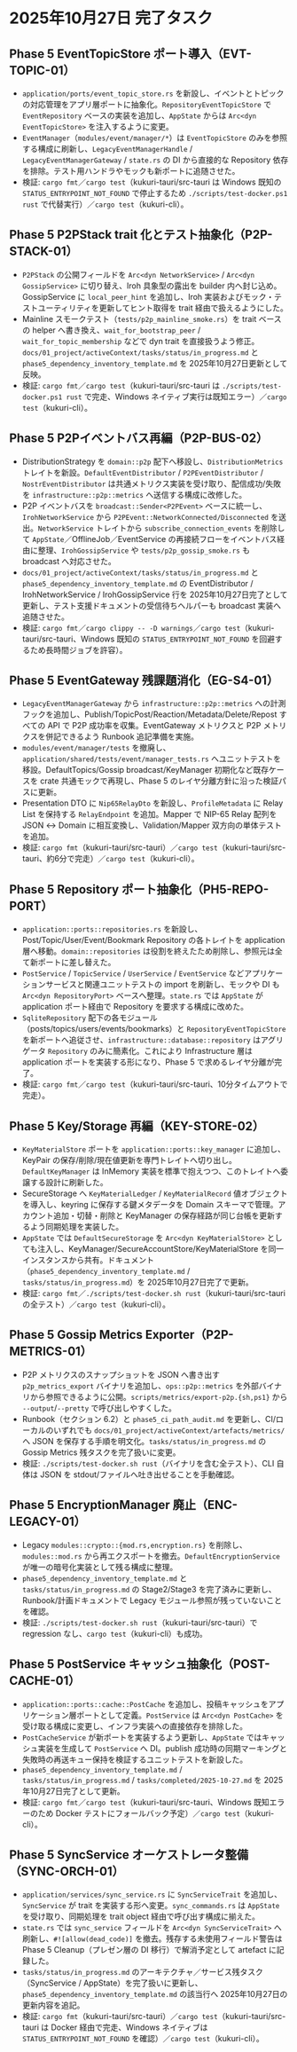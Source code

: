 # 2025年10月27日 完了タスク

## Phase 5 EventTopicStore ポート導入（EVT-TOPIC-01）
- `application/ports/event_topic_store.rs` を新設し、イベントとトピックの対応管理をアプリ層ポートに抽象化。`RepositoryEventTopicStore` で `EventRepository` ベースの実装を追加し、`AppState` からは `Arc<dyn EventTopicStore>` を注入するように変更。
- `EventManager`（`modules/event/manager/*`）は `EventTopicStore` のみを参照する構成に刷新し、`LegacyEventManagerHandle` / `LegacyEventManagerGateway` / `state.rs` の DI から直接的な Repository 依存を排除。テスト用ハンドラやモックも新ポートに追随させた。
- 検証: `cargo fmt`／`cargo test`（kukuri-tauri/src-tauri は Windows 既知の `STATUS_ENTRYPOINT_NOT_FOUND` で停止するため `./scripts/test-docker.ps1 rust` で代替実行）／`cargo test`（kukuri-cli）。

## Phase 5 P2PStack trait 化とテスト抽象化（P2P-STACK-01）
- `P2PStack` の公開フィールドを `Arc<dyn NetworkService>` / `Arc<dyn GossipService>` に切り替え、Iroh 具象型の露出を builder 内へ封じ込め。GossipService に `local_peer_hint` を追加し、Iroh 実装およびモック・テストユーティリティを更新してヒント取得を trait 経由で扱えるようにした。
- Mainline スモークテスト（`tests/p2p_mainline_smoke.rs`）を trait ベースの helper へ書き換え、`wait_for_bootstrap_peer` / `wait_for_topic_membership` などで dyn trait を直接扱うよう修正。`docs/01_project/activeContext/tasks/status/in_progress.md` と `phase5_dependency_inventory_template.md` を 2025年10月27日更新として反映。
- 検証: `cargo fmt`／`cargo test`（kukuri-tauri/src-tauri は `./scripts/test-docker.ps1 rust` で完走、Windows ネイティブ実行は既知エラー）／`cargo test`（kukuri-cli）。

## Phase 5 P2Pイベントバス再編（P2P-BUS-02）
- DistributionStrategy を `domain::p2p` 配下へ移設し、`DistributionMetrics` トレイトを新設。`DefaultEventDistributor` / `P2PEventDistributor` / `NostrEventDistributor` は共通メトリクス実装を受け取り、配信成功/失敗を `infrastructure::p2p::metrics` へ送信する構成に改修した。
- P2P イベントバスを `broadcast::Sender<P2PEvent>` ベースに統一し、`IrohNetworkService` から `P2PEvent::NetworkConnected/Disconnected` を送出。`NetworkService` トレイトから `subscribe_connection_events` を削除して `AppState`／OfflineJob／EventService の再接続フローをイベントバス経由に整理、`IrohGossipService` や `tests/p2p_gossip_smoke.rs` も broadcast へ対応させた。
- `docs/01_project/activeContext/tasks/status/in_progress.md` と `phase5_dependency_inventory_template.md` の EventDistributor / IrohNetworkService / IrohGossipService 行を 2025年10月27日完了として更新し、テスト支援ドキュメントの受信待ちヘルパーも broadcast 実装へ追随させた。
- 検証: `cargo fmt`／`cargo clippy -- -D warnings`／`cargo test`（kukuri-tauri/src-tauri、Windows 既知の `STATUS_ENTRYPOINT_NOT_FOUND` を回避するため長時間ジョブを許容）。

## Phase 5 EventGateway 残課題消化（EG-S4-01）
- `LegacyEventManagerGateway` から `infrastructure::p2p::metrics` への計測フックを追加し、Publish/TopicPost/Reaction/Metadata/Delete/Repost すべての API で P2P 成功率を収集。EventGateway メトリクスと P2P メトリクスを併記できるよう Runbook 追記準備を実施。
- `modules/event/manager/tests` を撤廃し、`application/shared/tests/event/manager_tests.rs` へユニットテストを移設。DefaultTopics/Gossip broadcast/KeyManager 初期化など既存ケースを crate 共通モックで再現し、Phase 5 のレイヤ分離方針に沿った検証パスに更新。
- Presentation DTO に `Nip65RelayDto` を新設し、`ProfileMetadata` に Relay List を保持する `RelayEndpoint` を追加。Mapper で NIP-65 Relay 配列を JSON ↔ Domain に相互変換し、Validation/Mapper 双方向の単体テストを追加。
- 検証: `cargo fmt`（kukuri-tauri/src-tauri）／`cargo test`（kukuri-tauri/src-tauri、約6分で完走）／`cargo test`（kukuri-cli）。

## Phase 5 Repository ポート抽象化（PH5-REPO-PORT）
- `application::ports::repositories.rs` を新設し、Post/Topic/User/Event/Bookmark Repository の各トレイトを application 層へ移動。`domain::repositories` は役割を終えたため削除し、参照元は全て新ポートに差し替えた。
- `PostService` / `TopicService` / `UserService` / `EventService` などアプリケーションサービスと関連ユニットテストの import を刷新し、モックや DI も `Arc<dyn RepositoryPort>` ベースへ整理。`state.rs` では `AppState` が application ポート経由で Repository を要求する構成に改めた。
- `SqliteRepository` 配下の各モジュール（posts/topics/users/events/bookmarks）と `RepositoryEventTopicStore` を新ポートへ追従させ、`infrastructure::database::repository` はアグリゲータ `Repository` のみに簡素化。これにより Infrastructure 層は application ポートを実装する形になり、Phase 5 で求めるレイヤ分離が完了。
- 検証: `cargo fmt`／`cargo test`（kukuri-tauri/src-tauri、10分タイムアウトで完走）。

## Phase 5 Key/Storage 再編（KEY-STORE-02）
- `KeyMaterialStore` ポートを `application::ports::key_manager` に追加し、KeyPair の保存/削除/現在値更新を専門トレイトへ切り出し。`DefaultKeyManager` は InMemory 実装を標準で抱えつつ、このトレイトへ委譲する設計に刷新した。
- SecureStorage へ `KeyMaterialLedger` / `KeyMaterialRecord` 値オブジェクトを導入し、keyring に保存する鍵メタデータを Domain スキーマで管理。アカウント追加・切替・削除と KeyManager の保存経路が同じ台帳を更新するよう同期処理を実装した。
- `AppState` では `DefaultSecureStorage` を `Arc<dyn KeyMaterialStore>` としても注入し、KeyManager/SecureAccountStore/KeyMaterialStore を同一インスタンスから共有。ドキュメント（`phase5_dependency_inventory_template.md` / `tasks/status/in_progress.md`）を 2025年10月27日完了で更新。
- 検証: `cargo fmt`／`./scripts/test-docker.sh rust`（kukuri-tauri/src-tauri の全テスト）／`cargo test`（kukuri-cli）。

## Phase 5 Gossip Metrics Exporter（P2P-METRICS-01）
- P2P メトリクスのスナップショットを JSON へ書き出す `p2p_metrics_export` バイナリを追加し、`ops::p2p::metrics` を外部バイナリから参照できるように公開。`scripts/metrics/export-p2p.{sh,ps1}` から `--output`/`--pretty` で呼び出しやすくした。
- Runbook（セクション 6.2）と `phase5_ci_path_audit.md` を更新し、CI/ローカルのいずれでも `docs/01_project/activeContext/artefacts/metrics/` へ JSON を保存する手順を明文化。`tasks/status/in_progress.md` の Gossip Metrics 残タスクを完了扱いに変更。
- 検証: `./scripts/test-docker.sh rust`（バイナリを含む全テスト）、CLI 自体は JSON を stdout/ファイルへ吐き出せることを手動確認。

## Phase 5 EncryptionManager 廃止（ENC-LEGACY-01）
- Legacy `modules::crypto::{mod.rs,encryption.rs}` を削除し、`modules::mod.rs` から再エクスポートを撤去。`DefaultEncryptionService` が唯一の暗号化実装として残る構成に整理。
- `phase5_dependency_inventory_template.md` と `tasks/status/in_progress.md` の Stage2/Stage3 を完了済みに更新し、Runbook/計画ドキュメントで Legacy モジュール参照が残っていないことを確認。
- 検証: `./scripts/test-docker.sh rust`（kukuri-tauri/src-tauri）で regression なし、`cargo test`（kukuri-cli）も成功。

## Phase 5 PostService キャッシュ抽象化（POST-CACHE-01）
- `application::ports::cache::PostCache` を追加し、投稿キャッシュをアプリケーション層ポートとして定義。`PostService` は `Arc<dyn PostCache>` を受け取る構成に変更し、インフラ実装への直接依存を排除した。
- `PostCacheService` が新ポートを実装するよう更新し、`AppState` ではキャッシュ実装を生成して `PostService` へ DI。publish 成功時の同期マーキングと失敗時の再送キュー保持を検証するユニットテストを新設した。
- `phase5_dependency_inventory_template.md` / `tasks/status/in_progress.md` / `tasks/completed/2025-10-27.md` を 2025年10月27日完了として更新。
- 検証: `cargo fmt`／`cargo test`（kukuri-tauri/src-tauri、Windows 既知エラーのため Docker テストにフォールバック予定）／`cargo test`（kukuri-cli）。

## Phase 5 SyncService オーケストレータ整備（SYNC-ORCH-01）
- `application/services/sync_service.rs` に `SyncServiceTrait` を追加し、`SyncService` が trait を実装する形へ変更。`sync_commands.rs` は `AppState` を受け取り、同期処理を trait object 経由で呼び出す構成に揃えた。
- `state.rs` では `sync_service` フィールドを `Arc<dyn SyncServiceTrait>` へ刷新し、`#![allow(dead_code)]` を撤去。残存する未使用フィールド警告は Phase 5 Cleanup（プレゼン層の DI 移行）で解消予定として artefact に記録した。
- `tasks/status/in_progress.md` のアーキテクチャ／サービス残タスク（SyncService / AppState）を完了扱いに更新し、`phase5_dependency_inventory_template.md` の該当行へ 2025年10月27日の更新内容を追記。
- 検証: `cargo fmt`（kukuri-tauri/src-tauri）／`cargo test`（kukuri-tauri/src-tauri は Docker 経由で完走、Windows ネイティブは `STATUS_ENTRYPOINT_NOT_FOUND` を確認）／`cargo test`（kukuri-cli）。
